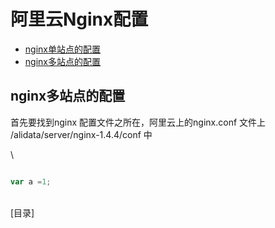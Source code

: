 # 阿里云Nginx配置

* [nginx单站点的配置]()
* [nginx多站点的配置]()

## nginx多站点的配置
首先要找到nginx 配置文件之所在，阿里云上的nginx.conf 文件上 /alidata/server/nginx-1.4.4/conf 中

\
```javascript

var a =1;
```
\
[目录]
